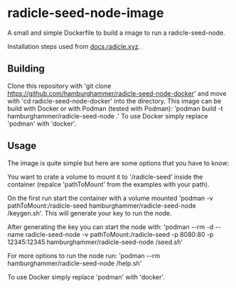 # radicle-seed-node-image

A small and simple Dockerfile to build a image to run a radicle-seed-node.

Installation steps used from [docs.radicle.xyz](https://docs.radicle.xyz/docs/using-radicle/running-a-seed-node).

## Building
Clone this repository with 'git clone https://github.com/hamburghammer/radicle-seed-node-docker' and move with 'cd radicle-seed-node-docker'
into the directory.
This image can be build with Docker or with Podman (tested with Podman): 'podman build -t hamburghammer/radicle-seed-node .'
To use Docker simply replace 'podman' with 'docker'.

## Usage
The image is quite simple but here are some options that you have to know:

You want to crate a volume to mount it to '/radicle-seed' inside the container (repalce 'pathToMount' from the examples with your path).

On the first run start the container with a volume mounted 'podman -v pathToMount:/radicle-seed hamburghammer/radicle-seed-node /keygen.sh'.
This will generate your key to run the node.

After generating the key you can start the node with: 'podman --rm -d --name radicle-seed-node -v pathToMount:/radicle-seed -p 8080:80 -p 12345:12345 hamburghammer/radicle-seed-node /seed.sh'

For more options to run the node run: 'podman --rm hamburghammer/radicle-seed-node /help.sh'

To use Docker simply replace 'podman' with 'docker'.
